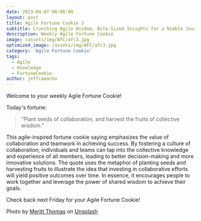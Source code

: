 ```yaml
---
date: 2023-04-07 00:00:00
layout: post
title: Agile Fortune Cookie 3
subtitle: Crunching Agile Wisdom, Bite-Sized Insights for a Nimble Journey
description: Weekly Agile Fortune Cookie
image: /assets/img/AFC/afc3.jpg
optimized_image: /assets/img/AFC/afc3.jpg
category: 'Agile Fortune Cookie'
tags:
  - Agile
  - Knowledge
  - FortuneCookie
author: jeffcamacho
---
```


Welcome to your weekly Agile Fortune Cookie!

Today's fortune:

> "Plant seeds of collaboration, and harvest the fruits of collective wisdom."

This agile-inspired fortune cookie saying emphasizes the value of collaboration and teamwork in achieving success. By fostering a culture of collaboration, individuals and teams can tap into the collective knowledge and experience of all members, leading to better decision-making and more innovative solutions. The quote uses the metaphor of planting seeds and harvesting fruits to illustrate the idea that investing in collaborative efforts will yield positive outcomes over time. In essence, it encourages people to work together and leverage the power of shared wisdom to achieve their goals.

Check back next Friday for your Agile Fortune Cookie!

Photo by <a href="https://unsplash.com/@merittthomas?utm_source=unsplash&utm_medium=referral&utm_content=creditCopyText">Meritt Thomas</a> on <a href="https://unsplash.com/photos/PYHjKkAdSPs?utm_source=unsplash&utm_medium=referral&utm_content=creditCopyText">Unsplash</a>
  